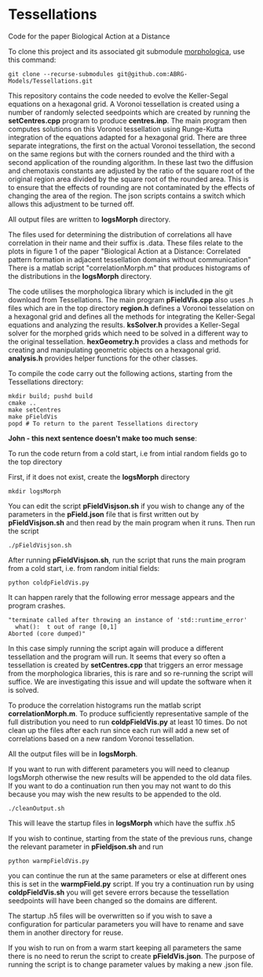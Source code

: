# Tessellations
Code for the paper Biological Action at a Distance


To clone this project and its associated git submodule [morphologica](https://github.com/ABRG-Models/morphologica), use this command:

```
git clone --recurse-submodules git@github.com:ABRG-Models/Tessellations.git
```

This repository contains the code needed to evolve the Keller-Segal equations on a hexagonal
grid. A Voronoi tessellation is created using a number of randomly selected seedpoints which
are created by running the **setCentres.cpp** program to produce **centres.inp**. The main program
then computes solutions on this Voronoi tessellation using Runge-Kutta integration of the
equations adapted for a hexagonal grid. There are three separate integrations, the first on
the actual Voronoi tessellation, the second on the same regions but with the corners rounded and
the third with a second application of the rounding algorithm. In these last two the diffusion
and chemotaxis constants are adjusted by the ratio of the square root of the original region area
divided by the square root of the rounded area. This is to ensure that the effects of rounding are
not contaminated by the effects of changing the area of the region. The json scripts contains a
switch which allows this adjustment to be turned off.

All output files are written to **logsMorph** directory.

The files used for determining the distribution of correlations all have
correlation in their name and their suffix is .data. These files relate to the plots in figure 1 of the paper
"Biological Action at a Distance: Correlated pattern formation in adjacent tessellation domains without communication"
There is a matlab script "correlationMorph.m" that produces histograms of the distributions in the **logsMorph**
directory.

The code utilises the morphologica library which is included in the git download from Tessellations. The main
program **pFieldVis.cpp** also uses .h files which are in the top directory
**region.h** defines a Voronoi tesselation on a hexagonal grid and defines all the methods for integrating
the Keller-Segal equations and analyzing the results.
**ksSolver.h** provides a Keller-Segal solver for the morphed grids which need to be solved in a different way to the
original tessellation.
**hexGeometry.h** provides a class and methods for creating and manipulating geometric objects on a hexagonal grid.
**analysis.h** provides helper functions for the other classes.

To compile the code carry out the following actions, starting from the Tessellations directory:

```
mkdir build; pushd build
cmake ..
make setCentres
make pFieldVis
popd # To return to the parent Tessellations directory
```

**John - this next sentence doesn't make too much sense**:

To run the code return from a cold start, i.e from intial random fields go to the top directory

First, if it does not exist, create the **logsMorph** directory

```
mkdir logsMorph
```

You can edit the script **pFieldVisjson.sh** if you wish to change any of the parameters in the **pField.json** file
that is first written out by **pFieldVisjson.sh** and then read by the main program when it runs. Then run the script
```
./pFieldVisjson.sh
```
After running **pFieldVisjson.sh**, run the script that runs the main program from a cold start, i.e. from random initial fields:
```
python coldpFieldVis.py
```
It can happen rarely that the following error message appears and the program crashes.
```
"terminate called after throwing an instance of 'std::runtime_error'
  what():  t out of range [0,1]
Aborted (core dumped)"
```
In this case simply running the script again will produce a different tessellation and the program will run. It seems
that every so often a tessellation is created by **setCentres.cpp** that triggers an error message from the morphologica
libraries, this is rare and so re-running the script will suffice. We are investigating this issue and will update
the software when it is solved.

To produce the correlation histograms run the matlab script **correlationMorph.m**. To produce sufficiently representative
sample of the full distribution you need to run **coldpFieldVis.py** at least 10 times. Do not clean up the files after
each run since each run will add a new set of correlations based on a new random Voronoi tessellation.

All the output files will be in **logsMorph**.

If you want to run with different parameters you will need to cleanup logsMorph otherwise the new results will be appended
to the old data files. If you want to do a continuation run then you may not want to do this because you may wish the
new results to be appended to the old.
```
./cleanOutput.sh
```
This will leave the startup files in **logsMorph** which have the suffix .h5

If you wish to continue, starting from the state of the previous runs, change the relevant parameter in **pFieldjson.sh** and run
```
python warmpFieldVis.py
```
you can continue the run at the same parameters or else at different ones this is set in the **warmpField.py** script. If
you try a continuation run by using **coldpFieldVis.sh** you will get severe errors because the tessellation seedpoints will
have been changed so the domains are different.

The startup .h5 files will be overwritten so if you wish to save a configuration for particular parameters you will
have to rename and save them in another directory for reuse.

If you wish to run on from a warm start keeping all parameters the same there is no need to rerun the script to create
**pFieldVis.json**. The purpose of running the script is to change parameter values by making a new .json file.
